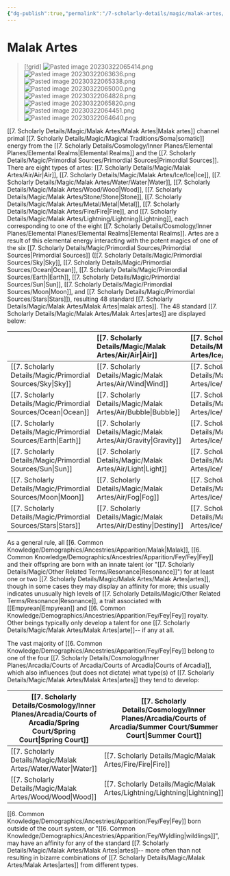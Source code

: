 ```yaml
---
{"dg-publish":true,"permalink":"/7-scholarly-details/magic/malak-artes/malak-artes/","noteIcon":""}
---
```


# Malak Artes

>[!grid]
>![Pasted image 20230322065414.png](/img/user/x.%20Assets/Attachments/Pasted%20image%2020230322065414.png)
>![Pasted image 20230322063636.png](/img/user/x.%20Assets/Attachments/Pasted%20image%2020230322063636.png)
>![Pasted image 20230322065338.png](/img/user/x.%20Assets/Attachments/Pasted%20image%2020230322065338.png)
>![Pasted image 20230322065000.png](/img/user/x.%20Assets/Attachments/Pasted%20image%2020230322065000.png)
>![Pasted image 20230322064828.png](/img/user/x.%20Assets/Attachments/Pasted%20image%2020230322064828.png)
>![Pasted image 20230322065820.png](/img/user/x.%20Assets/Attachments/Pasted%20image%2020230322065820.png)
>![Pasted image 20230322064451.png](/img/user/x.%20Assets/Attachments/Pasted%20image%2020230322064451.png)
>![Pasted image 20230322064640.png](/img/user/x.%20Assets/Attachments/Pasted%20image%2020230322064640.png)

[[7. Scholarly Details/Magic/Malak Artes/Malak Artes\|Malak artes]] channel primal [[7. Scholarly Details/Magic/Magical Traditions/Soma\|somatic]] energy from the [[7. Scholarly Details/Cosmology/Inner Planes/Elemental Planes/Elemental Realms\|Elemental Realms]] and the [[7. Scholarly Details/Magic/Primordial Sources/Primordial Sources\|Primordial Sources]]. There are eight types of artes: [[7. Scholarly Details/Magic/Malak Artes/Air/Air\|Air]], [[7. Scholarly Details/Magic/Malak Artes/Ice/Ice\|Ice]], [[7. Scholarly Details/Magic/Malak Artes/Water/Water\|Water]], [[7. Scholarly Details/Magic/Malak Artes/Wood/Wood\|Wood]], [[7. Scholarly Details/Magic/Malak Artes/Stone/Stone\|Stone]], [[7. Scholarly Details/Magic/Malak Artes/Metal/Metal\|Metal]], [[7. Scholarly Details/Magic/Malak Artes/Fire/Fire\|Fire]], and [[7. Scholarly Details/Magic/Malak Artes/Lightning/Lightning\|Lightning]], each corresponding to one of the eight [[7. Scholarly Details/Cosmology/Inner Planes/Elemental Planes/Elemental Realms\|Elemental Realms]]. Artes are a result of this elemental energy interacting with the potent magics of one of the six [[7. Scholarly Details/Magic/Primordial Sources/Primordial Sources\|Primordial Sources]] ([[7. Scholarly Details/Magic/Primordial Sources/Sky\|Sky]], [[7. Scholarly Details/Magic/Primordial Sources/Ocean\|Ocean]], [[7. Scholarly Details/Magic/Primordial Sources/Earth\|Earth]], [[7. Scholarly Details/Magic/Primordial Sources/Sun\|Sun]], [[7. Scholarly Details/Magic/Primordial Sources/Moon\|Moon]], and [[7. Scholarly Details/Magic/Primordial Sources/Stars\|Stars]]), resulting 48 standard [[7. Scholarly Details/Magic/Malak Artes/Malak Artes\|malak artes]]. The 48 standard [[7. Scholarly Details/Magic/Malak Artes/Malak Artes\|artes]] are displayed below: 

|           | [[7. Scholarly Details/Magic/Malak Artes/Air/Air\|Air]]     | [[7. Scholarly Details/Magic/Malak Artes/Ice/Ice\|Ice]]          | [[7. Scholarly Details/Magic/Malak Artes/Water/Water\|Water]]      | [[7. Scholarly Details/Magic/Malak Artes/Wood/Wood\|Wood]]     | [[7. Scholarly Details/Magic/Malak Artes/Stone/Stone\|Stone]]         | [[7. Scholarly Details/Magic/Malak Artes/Metal/Metal\|Metal]]        | [[7. Scholarly Details/Magic/Malak Artes/Fire/Fire\|Fire]]    | [[7. Scholarly Details/Magic/Malak Artes/Lightning/Lightning\|Lightning]]   |
| :-------- | :---------- | :--------------- | :------------- | :----------- | :---------------- | :--------------- | :---------- | :-------------- |
| [[7. Scholarly Details/Magic/Primordial Sources/Sky\|Sky]]   | [[7. Scholarly Details/Magic/Malak Artes/Air/Wind\|Wind]]    | [[7. Scholarly Details/Magic/Malak Artes/Ice/Snow\|Snow]]         | [[7. Scholarly Details/Magic/Malak Artes/Water/Rain\|Rain]]       | [[7. Scholarly Details/Magic/Malak Artes/Wood/Vine\|Vine]]     | [[7. Scholarly Details/Magic/Malak Artes/Stone/Teleportation\|Teleportation]] | [[7. Scholarly Details/Magic/Malak Artes/Metal/Magnet\|Magnet]]       | [[7. Scholarly Details/Magic/Malak Artes/Fire/Smoke\|Smoke]]   | [[7. Scholarly Details/Magic/Malak Artes/Lightning/Bolt\|Bolt]]        |
| [[7. Scholarly Details/Magic/Primordial Sources/Ocean\|Ocean]] | [[7. Scholarly Details/Magic/Malak Artes/Air/Bubble\|Bubble]]  | [[7. Scholarly Details/Magic/Malak Artes/Ice/Cryo\|Cryo]]         | [[7. Scholarly Details/Magic/Malak Artes/Water/Tide\|Tide]]       | [[7. Scholarly Details/Magic/Malak Artes/Wood/Growth\|Growth]]   | [[7. Scholarly Details/Magic/Malak Artes/Stone/Sand\|Sand]]          | [[7. Scholarly Details/Magic/Malak Artes/Metal/Rust\|Rust]]         | [[7. Scholarly Details/Magic/Malak Artes/Fire/Thermal\|Thermal]] | [[7. Scholarly Details/Magic/Malak Artes/Lightning/Shock\|Shock]]       |
| [[7. Scholarly Details/Magic/Primordial Sources/Earth\|Earth]] | [[7. Scholarly Details/Magic/Malak Artes/Air/Gravity\|Gravity]] | [[7. Scholarly Details/Magic/Malak Artes/Ice/Frost\|Frost]]        | [[7. Scholarly Details/Magic/Malak Artes/Water/Mud\|Mud]]        | [[7. Scholarly Details/Magic/Malak Artes/Wood/Flora\|Flora]]    | [[7. Scholarly Details/Magic/Malak Artes/Stone/Petrification\|Petrification]] | [[7. Scholarly Details/Magic/Malak Artes/Metal/Ore\|Ore]]          | [[7. Scholarly Details/Magic/Malak Artes/Fire/Lava\|Lava]]    | [[7. Scholarly Details/Magic/Malak Artes/Lightning/Seismic\|Seismic]]     |
| [[7. Scholarly Details/Magic/Primordial Sources/Sun\|Sun]]   | [[7. Scholarly Details/Magic/Malak Artes/Air/Light\|Light]]   | [[7. Scholarly Details/Magic/Malak Artes/Ice/Invisibility\|Invisibility]] | [[7. Scholarly Details/Magic/Malak Artes/Water/Chromatic\|Chromatic]]  | [[7. Scholarly Details/Magic/Malak Artes/Wood/Vitality\|Vitality]] | [[7. Scholarly Details/Magic/Malak Artes/Stone/Glass\|Glass]]         | [[7. Scholarly Details/Magic/Malak Artes/Metal/Delirium\|Delirium]]     | [[7. Scholarly Details/Magic/Malak Artes/Fire/Flare\|Flare]]   | [[7. Scholarly Details/Magic/Malak Artes/Lightning/Flash\|Flash]]       |
| [[7. Scholarly Details/Magic/Primordial Sources/Moon\|Moon]]  | [[7. Scholarly Details/Magic/Malak Artes/Air/Fog\|Fog]]     | [[7. Scholarly Details/Magic/Malak Artes/Ice/Crystal\|Crystal]]      | [[7. Scholarly Details/Magic/Malak Artes/Water/Reflection\|Reflection]] | [[7. Scholarly Details/Magic/Malak Artes/Wood/Fungi\|Fungi]]    | [[7. Scholarly Details/Magic/Malak Artes/Stone/Shadow\|Shadow]]        | [[7. Scholarly Details/Magic/Malak Artes/Metal/Debilitation\|Debilitation]] | [[7. Scholarly Details/Magic/Malak Artes/Fire/Mirage\|Mirage]]  | [[7. Scholarly Details/Magic/Malak Artes/Lightning/Frenzy\|Frenzy]]      |
| [[7. Scholarly Details/Magic/Primordial Sources/Stars\|Stars]] | [[7. Scholarly Details/Magic/Malak Artes/Air/Destiny\|Destiny]]    | [[7. Scholarly Details/Magic/Malak Artes/Ice/Time\|Time]]         | [[7. Scholarly Details/Magic/Malak Artes/Water/Memory\|Memory]]     | [[7. Scholarly Details/Magic/Malak Artes/Wood/Luck\|Luck]]     | [[7. Scholarly Details/Magic/Malak Artes/Stone/Endurance\|Endurance]]     | [[7. Scholarly Details/Magic/Malak Artes/Metal/Nobility\|Nobility]]     | [[7. Scholarly Details/Magic/Malak Artes/Fire/Rebirth\|Rebirth]] | [[7. Scholarly Details/Magic/Malak Artes/Lightning/Inspiration\|Inspiration]] |

As a general rule, all [[6. Common Knowledge/Demographics/Ancestries/Apparition/Malak\|Malak]], [[6. Common Knowledge/Demographics/Ancestries/Apparition/Fey/Fey\|Fey]] and their offspring are born with an innate talent (or "[[7. Scholarly Details/Magic/Other Related Terms/Resonance\|Resonance]]") for at least one or two [[7. Scholarly Details/Magic/Malak Artes/Malak Artes\|artes]], though in some cases they may display an affinity for more; this usually indicates unusually high levels of [[7. Scholarly Details/Magic/Other Related Terms/Resonance\|Resonance]], a trait associated with [[Empyrean\|Empyrean]] and [[6. Common Knowledge/Demographics/Ancestries/Apparition/Fey/Fey\|Fey]] royalty. Other beings typically only develop a talent for one [[7. Scholarly Details/Magic/Malak Artes/Malak Artes\|arte]]-- if any at all. 

The vast majority of [[6. Common Knowledge/Demographics/Ancestries/Apparition/Fey/Fey\|Fey]] belong to one of the four [[7. Scholarly Details/Cosmology/Inner Planes/Arcadia/Courts of Arcadia/Courts of Arcadia\|Courts of Arcadia]], which also influences (but does not dictate) what type(s) of [[7. Scholarly Details/Magic/Malak Artes/Malak Artes\|artes]] they tend to develop:

| [[7. Scholarly Details/Cosmology/Inner Planes/Arcadia/Courts of Arcadia/Spring Court/Spring Court\|Spring Court]] | [[7. Scholarly Details/Cosmology/Inner Planes/Arcadia/Courts of Arcadia/Summer Court/Summer Court\|Summer Court]] | [[7. Scholarly Details/Cosmology/Inner Planes/Arcadia/Courts of Arcadia/Autumn Court/Autumn Court\|Autumn Court]] | [[7. Scholarly Details/Cosmology/Inner Planes/Arcadia/Courts of Arcadia/Winter Court/Winter Court\|Winter Court]] |
| ---------------- | ---------------- | ---------------- | ---------------- |
| [[7. Scholarly Details/Magic/Malak Artes/Water/Water\|Water]]        | [[7. Scholarly Details/Magic/Malak Artes/Fire/Fire\|Fire]]        | [[7. Scholarly Details/Magic/Malak Artes/Stone/Stone\|Stone]]         | [[7. Scholarly Details/Magic/Malak Artes/Air/Air\|Air]]          |
| [[7. Scholarly Details/Magic/Malak Artes/Wood/Wood\|Wood]]         | [[7. Scholarly Details/Magic/Malak Artes/Lightning/Lightning\|Lightning]]    | [[7. Scholarly Details/Magic/Malak Artes/Metal/Metal\|Metal]]        | [[7. Scholarly Details/Magic/Malak Artes/Ice/Ice\|Ice]]          |

[[6. Common Knowledge/Demographics/Ancestries/Apparition/Fey/Fey\|Fey]] born outside of the court system, or "[[6. Common Knowledge/Demographics/Ancestries/Apparition/Fey/Wyldling\|wildlings]]", may have an affinity for any of the standard [[7. Scholarly Details/Magic/Malak Artes/Malak Artes\|artes]]-- more often than not resulting in bizarre combinations of [[7. Scholarly Details/Magic/Malak Artes/Malak Artes\|artes]] from different types.







